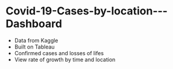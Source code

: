 # Covid-19-Cases-by-location---Dashboard

- Data from Kaggle
- Built on Tableau
- Confirmed cases and losses of lifes
- View rate of growth by time and location
